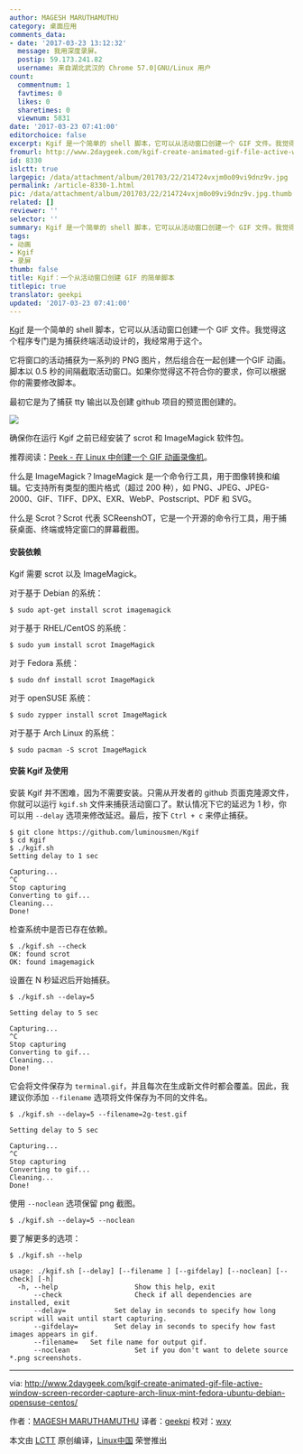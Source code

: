 ```yaml
---
author: MAGESH MARUTHAMUTHU
category: 桌面应用
comments_data:
- date: '2017-03-23 13:12:32'
  message: 我用深度录屏。
  postip: 59.173.241.82
  username: 来自湖北武汉的 Chrome 57.0|GNU/Linux 用户
count:
  commentnum: 1
  favtimes: 0
  likes: 0
  sharetimes: 0
  viewnum: 5831
date: '2017-03-23 07:41:00'
editorchoice: false
excerpt: Kgif 是一个简单的 shell 脚本，它可以从活动窗口创建一个 GIF 文件。我觉得这个程序专门是为捕获终端活动设计的，我经常用于这个。
fromurl: http://www.2daygeek.com/kgif-create-animated-gif-file-active-window-screen-recorder-capture-arch-linux-mint-fedora-ubuntu-debian-opensuse-centos/
id: 8330
islctt: true
largepic: /data/attachment/album/201703/22/214724vxjm0o09vi9dnz9v.jpg
permalink: /article-8330-1.html
pic: /data/attachment/album/201703/22/214724vxjm0o09vi9dnz9v.jpg.thumb.jpg
related: []
reviewer: ''
selector: ''
summary: Kgif 是一个简单的 shell 脚本，它可以从活动窗口创建一个 GIF 文件。我觉得这个程序专门是为捕获终端活动设计的，我经常用于这个。
tags:
- 动画
- Kgif
- 录屏
thumb: false
title: Kgif：一个从活动窗口创建 GIF 的简单脚本
titlepic: true
translator: geekpi
updated: '2017-03-23 07:41:00'
---
```


[Kgif](https://github.com/luminousmen/Kgif) 是一个简单的 shell 脚本，它可以从活动窗口创建一个 GIF 文件。我觉得这个程序专门是为捕获终端活动设计的，我经常用于这个。


它将窗口的活动捕获为一系列的 PNG 图片，然后组合在一起创建一个GIF 动画。脚本以 0.5 秒的间隔截取活动窗口。如果你觉得这不符合你的要求，你可以根据你的需要修改脚本。


最初它是为了捕获 tty 输出以及创建 github 项目的预览图创建的。


![](/data/attachment/album/201703/22/214724vxjm0o09vi9dnz9v.jpg)


确保你在运行 Kgif 之前已经安装了 scrot 和 ImageMagick 软件包。


推荐阅读：[Peek - 在 Linux 中创建一个 GIF 动画录像机](http://www.2daygeek.com/kgif-create-animated-gif-file-active-window-screen-recorder-capture-arch-linux-mint-fedora-ubuntu-debian-opensuse-centos/www.2daygeek.com/peek-create-animated-gif-screen-recorder-capture-arch-linux-mint-fedora-ubuntu/)。


什么是 ImageMagick？ImageMagick 是一个命令行工具，用于图像转换和编辑。它支持所有类型的图片格式（超过 200 种），如 PNG、JPEG、JPEG-2000、GIF、TIFF、DPX、EXR、WebP、Postscript、PDF 和 SVG。


什么是 Scrot？Scrot 代表 SCReenshOT，它是一个开源的命令行工具，用于捕获桌面、终端或特定窗口的屏幕截图。


#### 安装依赖


Kgif 需要 scrot 以及 ImageMagick。


对于基于 Debian 的系统：



```
$ sudo apt-get install scrot imagemagick

```

对于基于 RHEL/CentOS 的系统：



```
$ sudo yum install scrot ImageMagick

```

对于 Fedora 系统：



```
$ sudo dnf install scrot ImageMagick

```

对于 openSUSE 系统：



```
$ sudo zypper install scrot ImageMagick

```

对于基于 Arch Linux 的系统：



```
$ sudo pacman -S scrot ImageMagick

```

#### 安装 Kgif 及使用


安装 Kgif 并不困难，因为不需要安装。只需从开发者的 github 页面克隆源文件，你就可以运行 `kgif.sh` 文件来捕获活动窗口了。默认情况下它的延迟为 1 秒，你可以用 `--delay` 选项来修改延迟。最后，按下 `Ctrl + c` 来停止捕获。



```
$ git clone https://github.com/luminousmen/Kgif
$ cd Kgif
$ ./kgif.sh
Setting delay to 1 sec

Capturing...
^C
Stop capturing
Converting to gif...
Cleaning...
Done!

```

检查系统中是否已存在依赖。



```
$ ./kgif.sh --check
OK: found scrot
OK: found imagemagick

```

设置在 N 秒延迟后开始捕获。



```
$ ./kgif.sh --delay=5

Setting delay to 5 sec

Capturing...
^C
Stop capturing
Converting to gif...
Cleaning...
Done!

```

它会将文件保存为 `terminal.gif`，并且每次在生成新文件时都会覆盖。因此，我建议你添加 `--filename` 选项将文件保存为不同的文件名。



```
$ ./kgif.sh --delay=5 --filename=2g-test.gif

Setting delay to 5 sec

Capturing...
^C
Stop capturing
Converting to gif...
Cleaning...
Done!

```

使用 `--noclean` 选项保留 png 截图。



```
$ ./kgif.sh --delay=5 --noclean

```

要了解更多的选项：



```
$ ./kgif.sh --help

usage: ./kgif.sh [--delay] [--filename ] [--gifdelay] [--noclean] [--check] [-h]
  -h, --help                   Show this help, exit
      --check                  Check if all dependencies are installed, exit
      --delay=            Set delay in seconds to specify how long script will wait until start capturing.
      --gifdelay=         Set delay in seconds to specify how fast images appears in gif.
      --filename=   Set file name for output gif.
      --noclean                Set if you don't want to delete source *.png screenshots.

```

 




---


via: <http://www.2daygeek.com/kgif-create-animated-gif-file-active-window-screen-recorder-capture-arch-linux-mint-fedora-ubuntu-debian-opensuse-centos/>


作者：[MAGESH MARUTHAMUTHU](http://www.2daygeek.com/author/magesh/) 译者：[geekpi](https://github.com/geekpi) 校对：[wxy](https://github.com/wxy)


本文由 [LCTT](https://github.com/LCTT/TranslateProject) 原创编译，[Linux中国](https://linux.cn/) 荣誉推出
